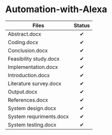 # Automation-with-Alexa
|Files         |Status            | 
| ------------- |:-------------:|
| Abstract.docx              | ✔ |
| Coding.docx                | ✔ |
| Conclusion.docx            | ✔ |
| Feasibility study.docx     | ✔ |
| Implementation.docx        | ✔ |
| Introduction.docx          | ✔ |
| Literature survey.docx     | ✔ |
| Output.docx                | ✔ |
| References.docx            | ✔ |
| System design.docx         | ✔ |
| System requriments.docx    | ✔ |
| System testing.docx        | ✔ |
